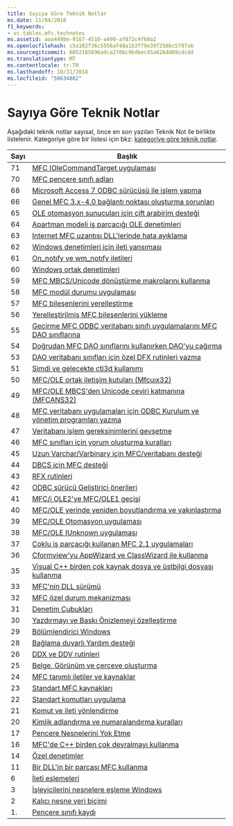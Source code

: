 ```yaml
---
title: Sayıya Göre Teknik Notlar
ms.date: 11/04/2016
f1_keywords:
- vc.tables.mfc.technotes
ms.assetid: aaa449be-9167-4510-a490-af872c4f60a2
ms.openlocfilehash: c5a102f36c5556af48a1b3f79e39f256bc5797ab
ms.sourcegitcommit: 6052185696adca270bc9bdbec45a626dd89cdcdd
ms.translationtype: MT
ms.contentlocale: tr-TR
ms.lasthandoff: 10/31/2018
ms.locfileid: "50634882"
---
```

# <a name="technical-notes-by-number"></a>Sayıya Göre Teknik Notlar

Aşağıdaki teknik notlar sayısal, önce en son yazılan Teknik Not ile birlikte listelenir. Kategoriye göre bir listesi için bkz: [kategoriye göre teknik notlar](../mfc/technical-notes-by-category.md).

|Sayı|Başlık|
|------------|-----------|
|71|[MFC IOleCommandTarget uygulaması](../mfc/tn071-mfc-iolecommandtarget-implementation.md)|
|70|[MFC pencere sınıfı adları](../mfc/tn070-mfc-window-class-names.md)|
|68|[Microsoft Access 7 ODBC sürücüsü ile işlem yapma](../mfc/tn068-performing-transactions-with-the-microsoft-access-7-odbc-driver.md)|
|66|[Genel MFC 3.x-4.0 bağlantı noktası oluşturma sorunları](../mfc/tn066-common-mfc-3-x-to-4-0-porting-issues.md)|
|65|[OLE otomasyon sunucuları için çift arabirim desteği](../mfc/tn065-dual-interface-support-for-ole-automation-servers.md)|
|64|[Apartman modeli iş parçacığı OLE denetimleri](../mfc/tn064-apartment-model-threading-in-activex-controls.md)|
|63|[Internet MFC uzantısı DLL'lerinde hata ayıklama](../mfc/tn063-debugging-internet-extension-dlls.md)|
|62|[Windows denetimleri için ileti yansıması](../mfc/tn062-message-reflection-for-windows-controls.md)|
|61|[On_notıfy ve wm_notıfy iletileri](../mfc/tn061-on-notify-and-wm-notify-messages.md)|
|60|[Windows ortak denetimleri](../mfc/tn060-the-new-windows-common-controls.md)|
|59|[MFC MBCS/Unicode dönüştürme makrolarını kullanma](../mfc/tn059-using-mfc-mbcs-unicode-conversion-macros.md)|
|58|[MFC modül durumu uygulaması](../mfc/tn058-mfc-module-state-implementation.md)|
|57|[MFC bileşenlerini yerelleştirme](../mfc/tn057-localization-of-mfc-components.md)|
|56|[Yerelleştirilmiş MFC bileşenlerini yükleme](../mfc/tn056-installation-of-localized-mfc-components.md)|
|55|[Geçirme MFC ODBC veritabanı sınıfı uygulamalarını MFC DAO sınıflarına](../mfc/tn055-migrating-mfc-odbc-database-class-applications-to-mfc-dao-classes.md)|
|54|[Doğrudan MFC DAO sınıflarını kullanırken DAO'yu çağırma](../mfc/tn054-calling-dao-directly-while-using-mfc-dao-classes.md)|
|53|[DAO veritabanı sınıfları için özel DFX rutinleri yazma](../mfc/tn053-custom-dfx-routines-for-dao-database-classes.md)|
|51|[Şimdi ve gelecekte ctl3d kullanımı](../mfc/tn051-using-ctl3d-now-and-in-the-future.md)|
|50|[MFC/OLE ortak iletişim kutuları (Mfcuıx32)](../mfc/tn050-mfc-ole-common-dialogs-mfcuix32.md)|
|49|[MFC/OLE MBCS'den Unicode çeviri katmanına (MFCANS32)](../mfc/tn049-mfc-ole-mbcs-to-unicode-translation-layer-mfcans32.md)|
|48|[MFC veritabanı uygulamaları için ODBC Kurulum ve yönetim programları yazma](../mfc/tn048-writing-odbc-setup-and-administration-programs.md)|
|47|[Veritabanı işlem gereksinimlerini gevşetme](../mfc/tn047-relaxing-database-transaction-requirements.md)|
|46|[MFC sınıfları için yorum oluşturma kuralları](../mfc/tn046-commenting-conventions-for-the-mfc-classes.md)|
|45|[Uzun Varchar/Varbinary için MFC/veritabanı desteği](../mfc/tn045-mfc-database-support-for-long-varchar-varbinary.md)|
|44|[DBCS için MFC desteği](../mfc/tn044-mfc-support-for-dbcs.md)|
|43|[RFX rutinleri](../mfc/tn043-rfx-routines.md)|
|42|[ODBC sürücü Geliştirici önerileri](../mfc/tn042-odbc-driver-developer-recommendations.md)|
|41|[MFC/i OLE2'ye MFC/OLE1 geçişi](../mfc/tn041-mfc-ole1-migration-to-mfc-ole-2.md)|
|40|[MFC/OLE yerinde yeniden boyutlandırma ve yakınlaştırma](../mfc/tn040-mfc-ole-in-place-resizing-and-zooming.md)|
|39|[MFC/OLE Otomasyon uygulaması](../mfc/tn039-mfc-ole-automation-implementation.md)|
|38|[MFC/OLE IUnknown uygulaması](../mfc/tn038-mfc-ole-iunknown-implementation.md)|
|37|[Çoklu iş parçacığı kullanan MFC 2.1 uygulamaları](../mfc/tn037-multithreaded-mfc-2-1-applications.md)|
|36|[Cformview'yu AppWizard ve ClassWizard ile kullanma](../mfc/tn036-using-cformview-with-appwizard-and-classwizard.md)|
|35|[Visual C++ birden çok kaynak dosya ve üstbilgi dosyası kullanma](../mfc/tn035-using-multiple-resource-files-and-header-files-with-visual-cpp.md)|
|33|[MFC'nin DLL sürümü](../mfc/tn033-dll-version-of-mfc.md)|
|32|[MFC özel durum mekanizması](../mfc/tn032-mfc-exception-mechanism.md)|
|31|[Denetim Çubukları](../mfc/tn031-control-bars.md)|
|30|[Yazdırmayı ve Baskı Önizlemeyi özelleştirme](../mfc/tn030-customizing-printing-and-print-preview.md)|
|29|[Bölümlendirici Windows](../mfc/tn029-splitter-windows.md)|
|28|[Bağlama duyarlı Yardım desteği](../mfc/tn028-context-sensitive-help-support.md)|
|26|[DDX ve DDV rutinleri](../mfc/tn026-ddx-and-ddv-routines.md)|
|25|[Belge, Görünüm ve çerçeve oluşturma](../mfc/tn025-document-view-and-frame-creation.md)|
|24|[MFC tanımlı iletiler ve kaynaklar](../mfc/tn024-mfc-defined-messages-and-resources.md)|
|23|[Standart MFC kaynakları](../mfc/tn023-standard-mfc-resources.md)|
|22|[Standart komutları uygulama](../mfc/tn022-standard-commands-implementation.md)|
|21|[Komut ve ileti yönlendirme](../mfc/tn021-command-and-message-routing.md)|
|20|[Kimlik adlandırma ve numaralandırma kuralları](../mfc/tn020-id-naming-and-numbering-conventions.md)|
|17|[Pencere Nesnelerini Yok Etme](../mfc/tn017-destroying-window-objects.md)|
|16|[MFC'de C++ birden çok devralmayı kullanma](../mfc/tn016-using-cpp-multiple-inheritance-with-mfc.md)|
|14|[Özel denetimler](../mfc/tn014-custom-controls.md)|
|11|[Bir DLL'in bir parçası MFC kullanma](../mfc/tn011-using-mfc-as-part-of-a-dll.md)|
|6|[İleti eşlemeleri](../mfc/tn006-message-maps.md)|
|3|[İşleyicilerini nesnelere eşleme Windows](../mfc/tn003-mapping-of-windows-handles-to-objects.md)|
|2|[Kalıcı nesne veri biçimi](../mfc/tn002-persistent-object-data-format.md)|
|1.|[Pencere sınıfı kaydı](../mfc/tn001-window-class-registration.md)
